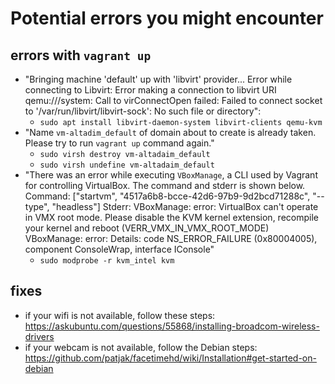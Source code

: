 # Potential errors you might encounter

## errors with `vagrant up`

- "Bringing machine 'default' up with 'libvirt' provider...
  Error while connecting to Libvirt: Error making a connection to libvirt URI qemu:///system:
  Call to virConnectOpen failed: Failed to connect socket
  to '/var/run/libvirt/libvirt-sock': No such file or directory":
  - `sudo apt install libvirt-daemon-system libvirt-clients qemu-kvm`
- "Name `vm-altadim_default` of domain about to create is already taken.
  Please try to run `vagrant up` command again."
  - `sudo virsh destroy vm-altadaim_default`
  - `sudo virsh undefine vm-altadaim_default`
- "There was an error while executing `VBoxManage`, a CLI used by Vagrant
  for controlling VirtualBox. The command and stderr is shown below.
  Command: ["startvm", "4517a6b8-bcce-42d6-97b9-9d2bcd71288c", "--type", "headless"]
  Stderr: VBoxManage: error: VirtualBox can't operate in VMX root mode.
  Please disable the KVM kernel extension, recompile your kernel and reboot (VERR_VMX_IN_VMX_ROOT_MODE)
  VBoxManage: error: Details: code NS_ERROR_FAILURE (0x80004005),
  component ConsoleWrap, interface IConsole"
  - `sudo modprobe -r kvm_intel kvm`

## fixes

- if your wifi is not available, follow these steps:
  <https://askubuntu.com/questions/55868/installing-broadcom-wireless-drivers>
- if your webcam is not available, follow the Debian steps:
  <https://github.com/patjak/facetimehd/wiki/Installation#get-started-on-debian>
